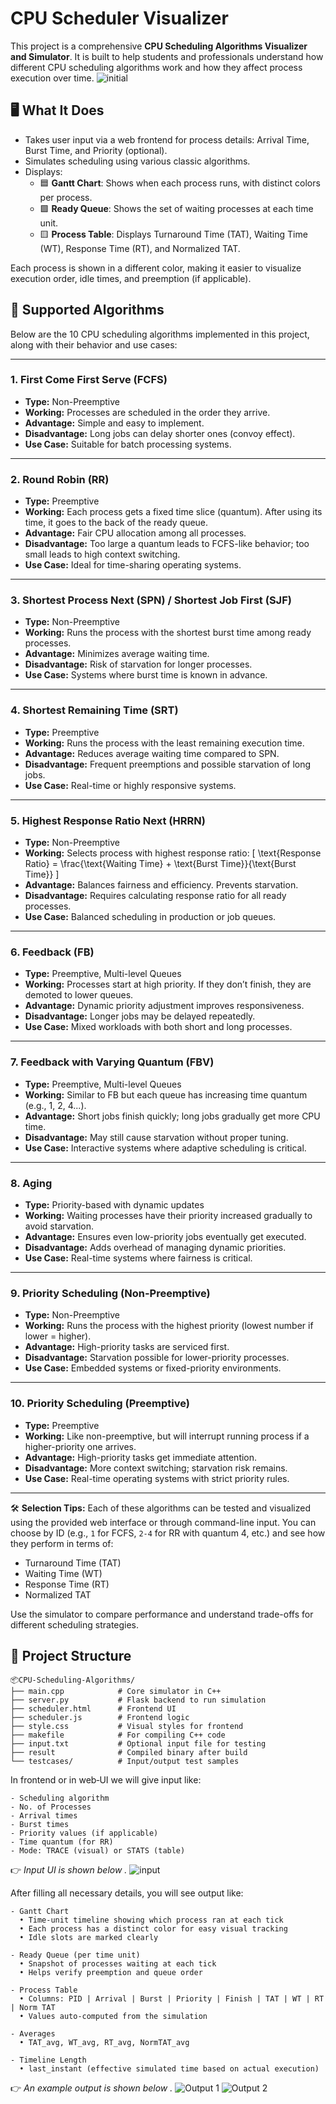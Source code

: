 # CPU Scheduler Visualizer

This project is a comprehensive **CPU Scheduling Algorithms Visualizer and Simulator**. It is built to help students and professionals understand how different CPU scheduling algorithms work and how they affect process execution over time.
![initial](img/initial.png)

## 🖥️ What It Does

- Takes user input via a web frontend for process details: Arrival Time, Burst Time, and Priority (optional).
- Simulates scheduling using various classic algorithms.
- Displays:
  - 🟦 **Gantt Chart**: Shows when each process runs, with distinct colors per process.
  - 🟩 **Ready Queue**: Shows the set of waiting processes at each time unit.
  - 🟨 **Process Table**: Displays Turnaround Time (TAT), Waiting Time (WT), Response Time (RT), and Normalized TAT.

Each process is shown in a different color, making it easier to visualize execution order, idle times, and preemption (if applicable).

## 📌 Supported Algorithms

Below are the 10 CPU scheduling algorithms implemented in this project, along with their behavior and use cases:

---

### 1. First Come First Serve (FCFS)

- **Type:** Non-Preemptive  
- **Working:** Processes are scheduled in the order they arrive.
- **Advantage:** Simple and easy to implement.
- **Disadvantage:** Long jobs can delay shorter ones (convoy effect).
- **Use Case:** Suitable for batch processing systems.

---

### 2. Round Robin (RR)

- **Type:** Preemptive  
- **Working:** Each process gets a fixed time slice (quantum). After using its time, it goes to the back of the ready queue.
- **Advantage:** Fair CPU allocation among all processes.
- **Disadvantage:** Too large a quantum leads to FCFS-like behavior; too small leads to high context switching.
- **Use Case:** Ideal for time-sharing operating systems.

---

### 3. Shortest Process Next (SPN) / Shortest Job First (SJF)

- **Type:** Non-Preemptive  
- **Working:** Runs the process with the shortest burst time among ready processes.
- **Advantage:** Minimizes average waiting time.
- **Disadvantage:** Risk of starvation for longer processes.
- **Use Case:** Systems where burst time is known in advance.

---

### 4. Shortest Remaining Time (SRT)

- **Type:** Preemptive  
- **Working:** Runs the process with the least remaining execution time.
- **Advantage:** Reduces average waiting time compared to SPN.
- **Disadvantage:** Frequent preemptions and possible starvation of long jobs.
- **Use Case:** Real-time or highly responsive systems.

---

### 5. Highest Response Ratio Next (HRRN)

- **Type:** Non-Preemptive  
- **Working:** Selects process with highest response ratio:
  \[
  \text{Response Ratio} = \frac{\text{Waiting Time} + \text{Burst Time}}{\text{Burst Time}}
  \]
- **Advantage:** Balances fairness and efficiency. Prevents starvation.
- **Disadvantage:** Requires calculating response ratio for all ready processes.
- **Use Case:** Balanced scheduling in production or job queues.

---

### 6. Feedback (FB)

- **Type:** Preemptive, Multi-level Queues  
- **Working:** Processes start at high priority. If they don’t finish, they are demoted to lower queues.
- **Advantage:** Dynamic priority adjustment improves responsiveness.
- **Disadvantage:** Longer jobs may be delayed repeatedly.
- **Use Case:** Mixed workloads with both short and long processes.

---

### 7. Feedback with Varying Quantum (FBV)

- **Type:** Preemptive, Multi-level Queues  
- **Working:** Similar to FB but each queue has increasing time quantum (e.g., 1, 2, 4...).
- **Advantage:** Short jobs finish quickly; long jobs gradually get more CPU time.
- **Disadvantage:** May still cause starvation without proper tuning.
- **Use Case:** Interactive systems where adaptive scheduling is critical.

---

### 8. Aging

- **Type:** Priority-based with dynamic updates  
- **Working:** Waiting processes have their priority increased gradually to avoid starvation.
- **Advantage:** Ensures even low-priority jobs eventually get executed.
- **Disadvantage:** Adds overhead of managing dynamic priorities.
- **Use Case:** Real-time systems where fairness is critical.

---

### 9. Priority Scheduling (Non-Preemptive)

- **Type:** Non-Preemptive  
- **Working:** Runs the process with the highest priority (lowest number if lower = higher).
- **Advantage:** High-priority tasks are serviced first.
- **Disadvantage:** Starvation possible for lower-priority processes.
- **Use Case:** Embedded systems or fixed-priority environments.

---

### 10. Priority Scheduling (Preemptive)

- **Type:** Preemptive  
- **Working:** Like non-preemptive, but will interrupt running process if a higher-priority one arrives.
- **Advantage:** High-priority tasks get immediate attention.
- **Disadvantage:** More context switching; starvation risk remains.
- **Use Case:** Real-time operating systems with strict priority rules.

---

🛠️ **Selection Tips:**
Each of these algorithms can be tested and visualized using the provided web interface or through command-line input. You can choose by ID (e.g., `1` for FCFS, `2-4` for RR with quantum 4, etc.) and see how they perform in terms of:

- Turnaround Time (TAT)  
- Waiting Time (WT)  
- Response Time (RT)  
- Normalized TAT  

Use the simulator to compare performance and understand trade-offs for different scheduling strategies.


## 📁 Project Structure
```
📦CPU-Scheduling-Algorithms/
├── main.cpp            # Core simulator in C++
├── server.py           # Flask backend to run simulation
├── scheduler.html      # Frontend UI
├── scheduler.js        # Frontend logic
├── style.css           # Visual styles for frontend
├── makefile            # For compiling C++ code
├── input.txt           # Optional input file for testing
├── result              # Compiled binary after build
└── testcases/          # Input/output test samples
```
In frontend or in web‑UI we will give input like:

```
- Scheduling algorithm
- No. of Processes
- Arrival times
- Burst times
- Priority values (if applicable)
- Time quantum (for RR)
- Mode: TRACE (visual) or STATS (table)
```
👉 *Input UI is shown below .*
![input](img/input.png)

After filling all necessary details, you will see output like:

```
- Gantt Chart
  • Time‑unit timeline showing which process ran at each tick
  • Each process has a distinct color for easy visual tracking
  • Idle slots are marked clearly

- Ready Queue (per time unit)
  • Snapshot of processes waiting at each tick
  • Helps verify preemption and queue order

- Process Table
  • Columns: PID | Arrival | Burst | Priority | Finish | TAT | WT | RT | Norm TAT
  • Values auto‑computed from the simulation

- Averages
  • TAT_avg, WT_avg, RT_avg, NormTAT_avg

- Timeline Length
  • last_instant (effective simulated time based on actual execution)
```

👉 *An example output is shown below .*
![Output 1](img/output1.png)
![Output 2](img/output2.png)

